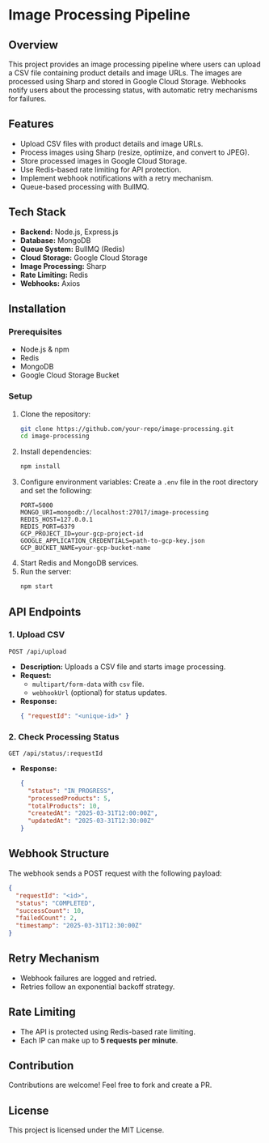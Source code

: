 # Image Processing Pipeline

## Overview
This project provides an image processing pipeline where users can upload a CSV file containing product details and image URLs. The images are processed using Sharp and stored in Google Cloud Storage. Webhooks notify users about the processing status, with automatic retry mechanisms for failures.

## Features
- Upload CSV files with product details and image URLs.
- Process images using Sharp (resize, optimize, and convert to JPEG).
- Store processed images in Google Cloud Storage.
- Use Redis-based rate limiting for API protection.
- Implement webhook notifications with a retry mechanism.
- Queue-based processing with BullMQ.

## Tech Stack
- **Backend:** Node.js, Express.js
- **Database:** MongoDB
- **Queue System:** BullMQ (Redis)
- **Cloud Storage:** Google Cloud Storage
- **Image Processing:** Sharp
- **Rate Limiting:** Redis
- **Webhooks:** Axios

## Installation

### Prerequisites
- Node.js & npm
- Redis
- MongoDB
- Google Cloud Storage Bucket

### Setup
1. Clone the repository:
   ```bash
   git clone https://github.com/your-repo/image-processing.git
   cd image-processing
   ```
2. Install dependencies:
   ```bash
   npm install
   ```
3. Configure environment variables:
   Create a `.env` file in the root directory and set the following:
   ```env
   PORT=5000
   MONGO_URI=mongodb://localhost:27017/image-processing
   REDIS_HOST=127.0.0.1
   REDIS_PORT=6379
   GCP_PROJECT_ID=your-gcp-project-id
   GOOGLE_APPLICATION_CREDENTIALS=path-to-gcp-key.json
   GCP_BUCKET_NAME=your-gcp-bucket-name
   ```
4. Start Redis and MongoDB services.
5. Run the server:
   ```bash
   npm start
   ```

## API Endpoints

### 1. Upload CSV
```http
POST /api/upload
```
- **Description:** Uploads a CSV file and starts image processing.
- **Request:**
  - `multipart/form-data` with `csv` file.
  - `webhookUrl` (optional) for status updates.
- **Response:**
  ```json
  { "requestId": "<unique-id>" }
  ```

### 2. Check Processing Status
```http
GET /api/status/:requestId
```
- **Response:**
  ```json
  {
    "status": "IN_PROGRESS",
    "processedProducts": 5,
    "totalProducts": 10,
    "createdAt": "2025-03-31T12:00:00Z",
    "updatedAt": "2025-03-31T12:30:00Z"
  }
  ```

## Webhook Structure
The webhook sends a POST request with the following payload:
```json
{
  "requestId": "<id>",
  "status": "COMPLETED",
  "successCount": 10,
  "failedCount": 2,
  "timestamp": "2025-03-31T12:30:00Z"
}
```

## Retry Mechanism
- Webhook failures are logged and retried.
- Retries follow an exponential backoff strategy.

## Rate Limiting
- The API is protected using Redis-based rate limiting.
- Each IP can make up to **5 requests per minute**.

## Contribution
Contributions are welcome! Feel free to fork and create a PR.

## License
This project is licensed under the MIT License.

